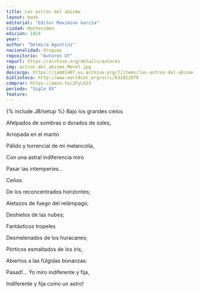 ```yaml
---
title: Los astros del abismo
layout: book
editorial: "Editor Maximino García"
ciudad: Montevideo
edicion: 1924
year: 
author: "Delmira Agustini"
nacionalidad: Uruguay
repositorio: "Autores UY"
repurl: https://archive.org/details/autores
img: astros_del_abismo_Morel.jpg
descarga: https://ia601407.us.archive.org/7/items/los-astros-del-abismo-delmira-agustina/Los%20astros%20del%20abismo%20-%20Delmira%20Agustina.pdf
biblioteca: http://www.worldcat.org/oclc/631022070
comprar: https://amzn.to/2FyL623
periodo: "Siglo XX"
feature: 
---
```

{% include JB/setup %}
Bajo los grandes cielos 
 
Afelpados de sombras o dorados de soles, 
 
Arropada en el manto 
 
Pálido y torrencial de mi melancolía, 
 
Con una astral indiferencia miro 
 
Pasar las intemperies...
  
Ceños 
 
De los reconcentrados horizontes; 
 
Aletazos de fuego del relámpago;
  
Deshielos de las nubes; 
 
Fantásticos tropeles 
 
Desmelenados de los huracanes; 
 
Pórticos esmaltados de los iris, 
 
Abiertos a las fúlgidas bonanzas:
 
Pasad!... Yo miro indiferente y fija,
 
Indiferente y fija como un astro!
